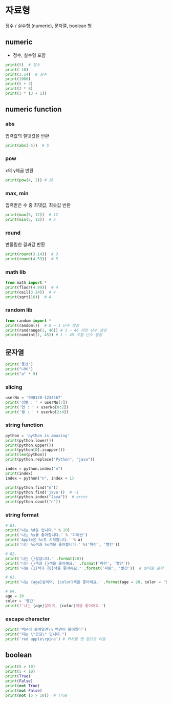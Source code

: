 # 자료형
정수 / 실수형 (numeric), 문자열, boolean 형

## numeric
- 정수, 실수형 포함

```python
print(5)  # 정수
print(-10)
print(3.14)  # 실수
print(1000)
print(5 + 3)
print(2 * 8)
print(3 * (3 + 1))
```
## numeric function
### abs
입력값의 절댓값을 반환
```python
print(abs(-5))  # 5
```
### pow
x의 y제곱 반환
```python
print(pow(4, 2)) # 16
```
### max, min
입력받은 수 중 최댓값, 최솟값 반환
```python
print(max(5, 12))  # 12
print(min(5, 12))  # 5
```
### round
반올림한 결과값 반환
```python
print(round(3.14))  # 3
print(round(4.59))  # 5
```
### math lib
```python
from math import *
print(floor(4.99))  # 4
print(ceil(3.14))  # 4
print(sqrt(16))  # 4
```
### random lib
```python
from random import *
print(random())  # 0 ~ 1 난수 생성
print(randrange(1, 46)) # 1 ~ 46 미만 난수 생성
print(randint(1, 45)) # 1 ~ 45 포함 난수 생성
```

## 문자열
```python
print('풍선')
print("나비")
print("a" * 9)
```
### slicing
```python
userNo = '990120-1234567'
print('성별 : ' + userNo[7])
print('연 : ' + userNo[0:2])
print('월 : ' + userNo[2:4])
```
### string function
```python
python = 'python is amazing'
print(python.lower())
print(python.upper())
print(python[0].isupper())
print(len(python))
print(python.replace("Python", "java"))

index = python.index("n")
print(index)
index = python("n", index + 1)

print(python.find("n"))
print(python.find('java'))  # -1
print(python.index("Java"))  # error
print(python.count("n"))
```

### string format
```python
# 01.
print("나는 %d살 입니다." % 20)
print('나는 %s를 좋아합니다.' % '파이썬')
print('Apple은 %c로 시작합니다.' % a)
print('나는 %s색과 %s색을 좋아합니다.' %('파란', '빨간'))

# 02.
print('나는 {}살입니다.' .format(20))
print('나는 {}색과 {}색을 좋아해요.' .format('파란', '빨간'))
print('나는 {1}색과 {0}색을 좋아해요.' .format('파란', '빨간'))  # 반대로 출력

# 03.
print('나는 {age}살이며, {color}색을 좋아해요.' .format(age = 20, color = '빨간))'))

# 04.
age = 20
color = '빨간'
print(f'나는 {age}살이며, {color}색을 좋아해요.')
```
### escape character
```python
print('백문이 불여일견\n 백견이 불여일타')
print("저는 \"코딩\" 입니다.")
print('red apple\rpine') # 커서를 맨 앞으로 이동

```

## boolean 
```python
print(5 > 10)
print(5 < 10)
print(True)
print(False)
print(not True)
print(not False)
print(not (5 > 10))  # True
```



